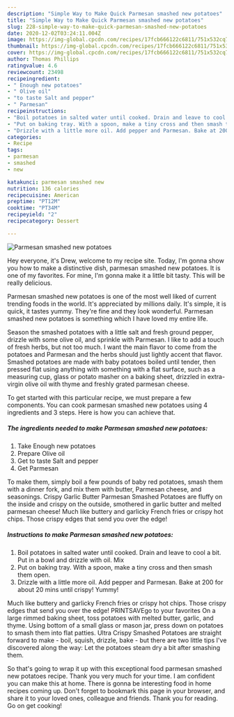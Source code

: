 ```yaml
---
description: "Simple Way to Make Quick Parmesan smashed new potatoes"
title: "Simple Way to Make Quick Parmesan smashed new potatoes"
slug: 228-simple-way-to-make-quick-parmesan-smashed-new-potatoes
date: 2020-12-02T03:24:11.004Z
image: https://img-global.cpcdn.com/recipes/17fcb666122c6811/751x532cq70/parmesan-smashed-new-potatoes-recipe-main-photo.jpg
thumbnail: https://img-global.cpcdn.com/recipes/17fcb666122c6811/751x532cq70/parmesan-smashed-new-potatoes-recipe-main-photo.jpg
cover: https://img-global.cpcdn.com/recipes/17fcb666122c6811/751x532cq70/parmesan-smashed-new-potatoes-recipe-main-photo.jpg
author: Thomas Phillips
ratingvalue: 4.6
reviewcount: 23498
recipeingredient:
- " Enough new potatoes"
- " Olive oil"
- "to taste Salt and pepper"
- " Parmesan"
recipeinstructions:
- "Boil potatoes in salted water until cooked. Drain and leave to cool a bit. Put in a bowl and drizzle with oil. Mix"
- "Put on baking tray. With a spoon, make a tiny cross and then smash them open."
- "Drizzle with a little more oil. Add pepper and Parmesan. Bake at 200 for about 20 mins until crispy! Yummy!"
categories:
- Recipe
tags:
- parmesan
- smashed
- new

katakunci: parmesan smashed new 
nutrition: 136 calories
recipecuisine: American
preptime: "PT12M"
cooktime: "PT34M"
recipeyield: "2"
recipecategory: Dessert

---
```



![Parmesan smashed new potatoes](https://img-global.cpcdn.com/recipes/17fcb666122c6811/751x532cq70/parmesan-smashed-new-potatoes-recipe-main-photo.jpg)

Hey everyone, it's Drew, welcome to my recipe site. Today, I'm gonna show you how to make a distinctive dish, parmesan smashed new potatoes. It is one of my favorites. For mine, I'm gonna make it a little bit tasty. This will be really delicious.

Parmesan smashed new potatoes is one of the most well liked of current trending foods in the world. It's appreciated by millions daily. It's simple, it is quick, it tastes yummy. They're fine and they look wonderful. Parmesan smashed new potatoes is something which I have loved my entire life.

Season the smashed potatoes with a little salt and fresh ground pepper, drizzle with some olive oil, and sprinkle with Parmesan. I like to add a touch of fresh herbs, but not too much. I want the main flavor to come from the potatoes and Parmesan and the herbs should just lightly accent that flavor. Smashed potatoes are made with baby potatoes boiled until tender, then pressed flat using anything with something with a flat surface, such as a measuring cup, glass or potato masher on a baking sheet, drizzled in extra-virgin olive oil with thyme and freshly grated parmesan cheese.


To get started with this particular recipe, we must prepare a few components. You can cook parmesan smashed new potatoes using 4 ingredients and 3 steps. Here is how you can achieve that.

<!--inarticleads1-->

##### The ingredients needed to make Parmesan smashed new potatoes:

1. Take  Enough new potatoes
1. Prepare  Olive oil
1. Get to taste Salt and pepper
1. Get  Parmesan


To make them, simply boil a few pounds of baby red potatoes, smash them with a dinner fork, and mix them with butter, Parmesan cheese, and seasonings. Crispy Garlic Butter Parmesan Smashed Potatoes are fluffy on the inside and crispy on the outside, smothered in garlic butter and melted parmesan cheese! Much like buttery and garlicky French fries or crispy hot chips. Those crispy edges that send you over the edge! 

<!--inarticleads2-->

##### Instructions to make Parmesan smashed new potatoes:

1. Boil potatoes in salted water until cooked. Drain and leave to cool a bit. Put in a bowl and drizzle with oil. Mix
1. Put on baking tray. With a spoon, make a tiny cross and then smash them open.
1. Drizzle with a little more oil. Add pepper and Parmesan. Bake at 200 for about 20 mins until crispy! Yummy!


Much like buttery and garlicky French fries or crispy hot chips. Those crispy edges that send you over the edge! PRINTSAVEgo to your favorites On a large rimmed baking sheet, toss potatoes with melted butter, garlic, and thyme. Using bottom of a small glass or mason jar, press down on potatoes to smash them into flat patties. Ultra Crispy Smashed Potatoes are straight forward to make - boil, squish, drizzle, bake - but there are two little tips I&#39;ve discovered along the way: Let the potatoes steam dry a bit after smashing them. 

So that's going to wrap it up with this exceptional food parmesan smashed new potatoes recipe. Thank you very much for your time. I am confident you can make this at home. There is gonna be interesting food in home recipes coming up. Don't forget to bookmark this page in your browser, and share it to your loved ones, colleague and friends. Thank you for reading. Go on get cooking!
